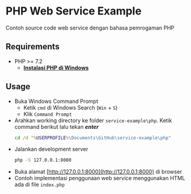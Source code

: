 # PHP Web Service Example

Contoh source code web service dengan bahasa pemrogaman PHP

## Requirements

- PHP >= 7.2
  - **[Instalasi PHP di Windows](INSTALL.md)**

## Usage

- Buka Windows Command Prompt
  - Ketik `cmd` di Windows Search (`Win` + `S`)
  - Klik `Command Prompt`
- Arahkan working directory ke folder `service-example\php`. Ketik command berikut lalu tekan **_enter_**
  ```cmd
  cd /d "%USERPROFILE%\Documents\GitHub\service-example\php"
  ```
- Jalankan development server
  ```cmd
  php -S 127.0.0.1:8000
  ```
- Buka alamat [http://127.0.0.1:8000](http://127.0.0.1:8000) di browser
- Contoh implementasi penggunaan web service menggunakan HTML ada di file `index.php`
